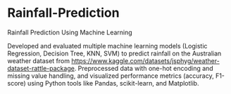 # Rainfall-Prediction
Rainfall Prediction Using Machine Learning

Developed and evaluated multiple machine learning models (Logistic Regression, Decision Tree, KNN, SVM) to predict rainfall on the Australian weather dataset from https://www.kaggle.com/datasets/jsphyg/weather-dataset-rattle-package.
Preprocessed data with one-hot encoding and missing value handling, and visualized performance metrics (accuracy, F1-score) using Python tools like Pandas, scikit-learn, and Matplotlib.

